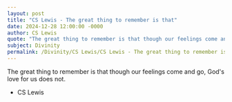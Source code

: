 ```yaml
---
layout: post
title: "CS Lewis - The great thing to remember is that"
date: 2024-12-28 12:00:00 -0000
author: CS Lewis
quote: "The great thing to remember is that though our feelings come and go, God's love for us does not."
subject: Divinity
permalink: /Divinity/CS Lewis/CS Lewis - The great thing to remember is that
---
```


The great thing to remember is that though our feelings come and go, God's love for us does not.

- CS Lewis
